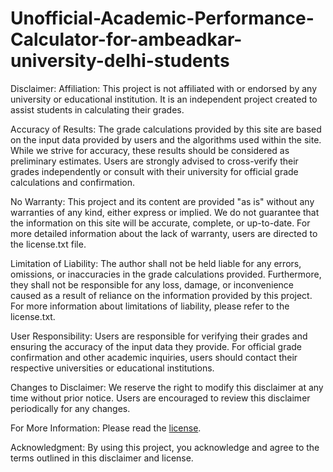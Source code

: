 # Unofficial-Academic-Performance-Calculator-for-ambeadkar-university-delhi-students

Disclaimer:
Affiliation: This project is not affiliated with or endorsed by any university or educational institution. It is an independent project created to assist students in calculating their grades.

Accuracy of Results: The grade calculations provided by this site are based on the input data provided by users and the algorithms used within the site. While we strive for accuracy, these results should be considered as preliminary estimates. Users are strongly advised to cross-verify their grades independently or consult with their university for official grade calculations and confirmation.

No Warranty: This project and its content are provided "as is" without any warranties of any kind, either express or implied. We do not guarantee that the information on this site will be accurate, complete, or up-to-date. For more detailed information about the lack of warranty, users are directed to the license.txt file.

Limitation of Liability: The author shall not be held liable for any errors, omissions, or inaccuracies in the grade calculations provided. Furthermore, they shall not be responsible for any loss, damage, or inconvenience caused as a result of reliance on the information provided by this project. For more information about limitations of liability, please refer to the license.txt.

User Responsibility: Users are responsible for verifying their grades and ensuring the accuracy of the input data they provide. For official grade confirmation and other academic inquiries, users should contact their respective universities or educational institutions.

Changes to Disclaimer: We reserve the right to modify this disclaimer at any time without prior notice. Users are encouraged to review this disclaimer periodically for any changes.

For More Information: Please read the [license](lICENSE).

Acknowledgment: By using this project, you acknowledge and agree to the terms outlined in this disclaimer and license.
